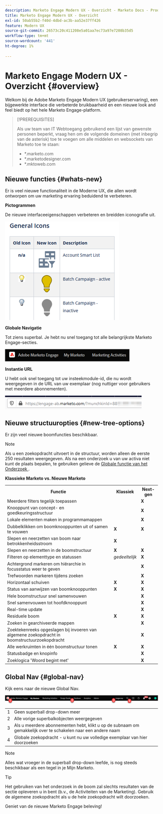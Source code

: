 ```yaml
---
description: Marketo Engage Modern UX - Overzicht - Marketo Docs - Productdocumentatie
title: Marketo Engage Modern UX - Overzicht
exl-id: 50ab55b2-f40d-4dbd-ac3b-aa52e37ff426
feature: Modern UX
source-git-commit: 26573c20c411208e5a01aa7ec73a97e7208b35d5
workflow-type: tm+mt
source-wordcount: '441'
ht-degree: 1%

---
```


# Marketo Engage Modern UX - Overzicht {#overview}

Welkom bij de Adobe Marketo Engage Modern UX (gebruikerservaring), een bijgewerkte interface die verbeterde bruikbaarheid en een nieuwe look and feel biedt op het hele Marketo Engage-platform.

>[!PREREQUISITES]
>
>Als uw team van IT Webtoegang gebruikend een lijst van gewenste personen beperkt, vraag hen om de volgende domeinen (met inbegrip van de asterisk) toe te voegen om alle middelen en websockets van Marketo toe te staan:
>
>* *.marketo.com
>* *.marketodesigner.com
>* *.mktoweb.com

## Nieuwe functies {#whats-new}

Er is veel nieuwe functionaliteit in de Moderne UX, die allen wordt ontworpen om uw marketing ervaring beduidend te verbeteren.

**Pictogrammen**

De nieuwe interfaceeigenschappen verbeteren en breidden iconografie uit.

![](assets/overview-2.png)

**Globale Navigatie**

Tot ziens superbal. Je hebt nu snel toegang tot alle belangrijkste Marketo Engage-secties.

![](assets/overview-5.png)

**Instantie URL**

U hebt ook snel toegang tot uw insteekmodule-id, die nu wordt weergegeven in de URL van uw exemplaar (nog nuttiger voor gebruikers met meerdere abonnementen).

![](assets/overview-6.png)

## Nieuwe structuuropties {#new-tree-options}

Er zijn veel nieuwe boomfuncties beschikbaar.

>[!NOTE]
>
>Als u een zoekopdracht uitvoert in de structuur, worden alleen de eerste 250 resultaten weergegeven. Als na een onderzoek u van uw activa niet kunt de plaats bepalen, te gebruiken gelieve de [ Globale functie van het Onderzoek ](/help/marketo/product-docs/marketo-engage-modern-ux/using-the-global-search.md).

**Klassieke Marketo vs. Nieuwe Marketo**

<table>
 <tbody>
  <tr>
   <th>Functie</th>
   <th>Klassiek</th>
   <th>Next-gen</th>
  </tr>
  <tr>
   <td>Meerdere filters tegelijk toepassen</td>
   <td></td>
   <td><strong>X</strong></td>
  </tr>
  <tr>
   <td>Knooppunt van concept- en goedkeuringsstructuur</td>
   <td></td>
   <td><strong>X</strong></td>
  </tr>
  <tr>
   <td>Lokale elementen maken in programmamappen</td>
   <td></td>
   <td><strong>X</strong></td>
  </tr>
  <tr>
   <td>Dubbelklikken om boomknooppunten uit of samen te vouwen</td>
   <td><strong>X</strong></td>
   <td><strong>X</strong></td>
  </tr>
  <tr>
   <td>Slepen en neerzetten van boom naar betrokkenheidsstroom</td>
   <td><strong>X</strong></td>
   <td></td>
  </tr>
  <tr>
   <td>Slepen en neerzetten in de boomstructuur</td>
   <td><strong>X</strong></td>
   <td><strong>X</strong></td>
  </tr>
  <tr>
   <td>Filteren op elementtype en statussen</td>
   <td><i>gedeeltelijk</i></td>
   <td><strong>X</strong></td>
  </tr>
  <tr>
   <td>Achtergrond markeren om hiërarchie in focusstatus weer te geven</td>
   <td></td>
   <td><strong>X</strong></td>
  </tr>
  <tr>
   <td>Trefwoorden markeren tijdens zoeken</td>
   <td></td>
   <td><strong>X</strong></td>
  </tr>
  <tr>
   <td>Horizontaal schuiven</td>
   <td><strong>X</strong></td>
   <td><strong>X</strong></td>
  </tr>
  <tr>
   <td>Status van aanwijzen van boomknooppunten</td>
   <td><strong>X</strong></td>
   <td><strong>X</strong></td>
  </tr>
  <tr>
   <td>Hele boomstructuur snel samenvouwen</td>
   <td></td>
   <td><strong>X</strong></td>
  </tr>
  <tr>
   <td>Snel samenvouwen tot hoofdknooppunt</td>
   <td></td>
   <td><strong>X</strong></td>
  </tr>
  <tr>
   <td>Real-time update</td>
   <td></td>
   <td><strong>X</strong></td>
  </tr>
  <tr>
   <td>Residuele boom</td>
   <td><strong>X</strong></td>
   <td><strong>X</strong></td>
  </tr>
  <tr>
   <td>Zoeken in gearchiveerde mappen</td>
   <td></td>
   <td><strong>X</strong></td>
  </tr>
  <tr>
   <td>Zoektekenreeks opgeslagen bij invoeren van algemene zoekopdracht in boomstructuurzoekopdracht</td>
   <td></td>
   <td><strong>X</strong></td>
  </tr>
  <tr>
   <td>Alle werkruimten in één boomstructuur tonen</td>
   <td><strong>X</strong></td>
   <td><strong>X</strong></td>
  </tr>
  <tr>
   <td>Statusbadge en knopinfo</td>
   <td></td>
   <td><strong>X</strong></td>
  </tr>
  <tr>
   <td>Zoeklogica 'Woord begint met'</td>
   <td></td>
   <td><strong>X</strong></td>
  </tr>
 </tbody>
</table>

## Global Nav {#global-nav}

Kijk eens naar de nieuwe Global Nav.

![](assets/overview-7.png)

<table>
 <tbody>
  <tr>
   <td>1</td>
   <td>Geen superball drop-down meer</td>
  </tr>
  <tr>
   <td>2</td>
   <td>Alle vorige superbalkobjecten weergegeven</td>
  </tr>
  <tr>
  <tr>
   <td>3</td>
   <td>Als u meerdere abonnementen hebt, klikt u op de subnaam om gemakkelijk over te schakelen naar een andere naam</td>
  </tr>
  <tr>
   <td>4</td>
   <td>Globale zoekopdracht - u kunt nu uw volledige exemplaar van hier doorzoeken</td>
  </tr>
 </tbody>
</table>

>[!NOTE]
>
>Alles wat vroeger in de superball drop-down leefde, is nog steeds beschikbaar als een tegel in je Mijn Marketo.

>[!TIP]
>
>Het gebruiken van het onderzoek in de boom zal slechts resultaten van de sectie opleveren u in bent (b.v., de Activiteiten van de Marketing). Gebruik de algemene zoekopdracht als u de hele zoekopdracht wilt doorzoeken.

Geniet van de nieuwe Marketo Engage beleving!
